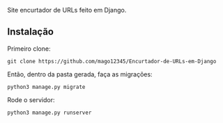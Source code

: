 Site encurtador de URLs feito em Django.

Instalação
----------
Primeiro clone:

``git clone https://github.com/mago12345/Encurtador-de-URLs-em-Django``

Então, dentro da pasta gerada, faça as migrações:

``python3 manage.py migrate``

Rode o servidor:

``python3 manage.py runserver``

